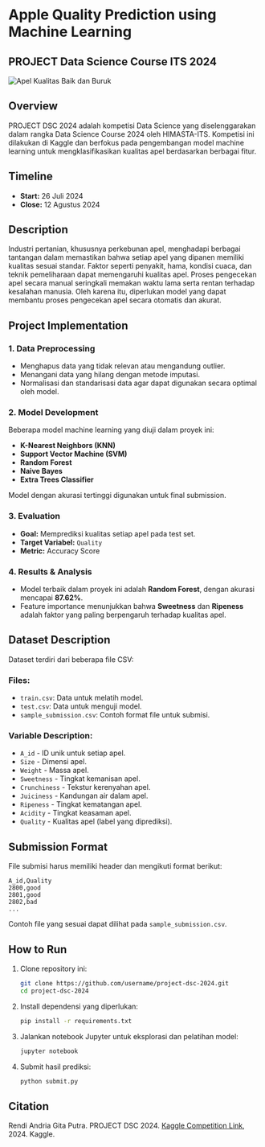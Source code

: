 # Apple Quality Prediction using Machine Learning

## PROJECT Data Science Course ITS 2024
![Apel Kualitas Baik dan Buruk](https://st.depositphotos.com/1735158/2126/i/950/depositphotos_21264341-stock-photo-apple-spoiled-on-white-background.jpg)

## Overview
PROJECT DSC 2024 adalah kompetisi Data Science yang diselenggarakan dalam rangka Data Science Course 2024 oleh HIMASTA-ITS. Kompetisi ini dilakukan di Kaggle dan berfokus pada pengembangan model machine learning untuk mengklasifikasikan kualitas apel berdasarkan berbagai fitur.

## Timeline
- **Start:** 26 Juli 2024  
- **Close:** 12 Agustus 2024  

## Description
Industri pertanian, khususnya perkebunan apel, menghadapi berbagai tantangan dalam memastikan bahwa setiap apel yang dipanen memiliki kualitas sesuai standar. Faktor seperti penyakit, hama, kondisi cuaca, dan teknik pemeliharaan dapat memengaruhi kualitas apel. Proses pengecekan apel secara manual seringkali memakan waktu lama serta rentan terhadap kesalahan manusia. Oleh karena itu, diperlukan model yang dapat membantu proses pengecekan apel secara otomatis dan akurat.

## Project Implementation
### 1. Data Preprocessing
- Menghapus data yang tidak relevan atau mengandung outlier.
- Menangani data yang hilang dengan metode imputasi.
- Normalisasi dan standarisasi data agar dapat digunakan secara optimal oleh model.

### 2. Model Development
Beberapa model machine learning yang diuji dalam proyek ini:
- **K-Nearest Neighbors (KNN)**
- **Support Vector Machine (SVM)**
- **Random Forest**
- **Naive Bayes**
- **Extra Trees Classifier**

Model dengan akurasi tertinggi digunakan untuk final submission.

### 3. Evaluation
- **Goal:** Memprediksi kualitas setiap apel pada test set.
- **Target Variabel:** `Quality`
- **Metric:** Accuracy Score

### 4. Results & Analysis
- Model terbaik dalam proyek ini adalah **Random Forest**, dengan akurasi mencapai **87.62%**.
- Feature importance menunjukkan bahwa **Sweetness** dan **Ripeness** adalah faktor yang paling berpengaruh terhadap kualitas apel.

## Dataset Description
Dataset terdiri dari beberapa file CSV:

### Files:
- `train.csv`: Data untuk melatih model.
- `test.csv`: Data untuk menguji model.
- `sample_submission.csv`: Contoh format file untuk submisi.

### Variable Description:
- `A_id` - ID unik untuk setiap apel.
- `Size` - Dimensi apel.
- `Weight` - Massa apel.
- `Sweetness` - Tingkat kemanisan apel.
- `Crunchiness` - Tekstur kerenyahan apel.
- `Juiciness` - Kandungan air dalam apel.
- `Ripeness` - Tingkat kematangan apel.
- `Acidity` - Tingkat keasaman apel.
- `Quality` - Kualitas apel (label yang diprediksi).

## Submission Format
File submisi harus memiliki header dan mengikuti format berikut:
```
A_id,Quality
2800,good
2801,good
2802,bad
...
```
Contoh file yang sesuai dapat dilihat pada `sample_submission.csv`.

## How to Run
1. Clone repository ini:
   ```bash
   git clone https://github.com/username/project-dsc-2024.git
   cd project-dsc-2024
   ```
2. Install dependensi yang diperlukan:
   ```bash
   pip install -r requirements.txt
   ```
3. Jalankan notebook Jupyter untuk eksplorasi dan pelatihan model:
   ```bash
   jupyter notebook
   ```
4. Submit hasil prediksi:
   ```bash
   python submit.py
   ```

## Citation
Rendi Andria Gita Putra. PROJECT DSC 2024. [Kaggle Competition Link](https://kaggle.com/competitions/dsc-2024-temporary), 2024. Kaggle.
